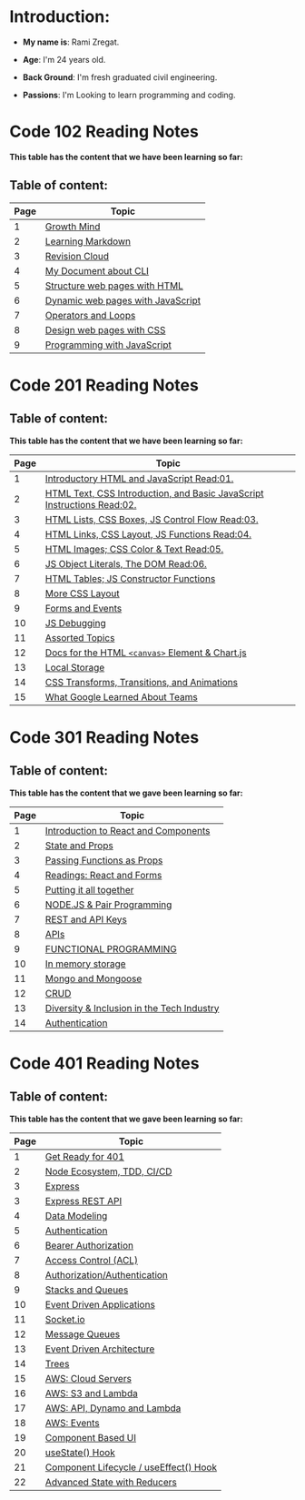 
# Introduction:

- **My name is**: Rami Zregat.

- **Age**: I'm 24 years old.

- **Back Ground**: I'm fresh graduated civil engineering.

- **Passions**: I'm Looking to learn programming and coding.

# Code 102 Reading Notes

 **This table has the content that we have been learning so far:**

## Table of content:

Page|Topic
----|-----
1|[Growth Mind](https://ramizregat.github.io/reading-notes/growthmind)
2|[Learning Markdown](https://ramizregat.github.io/reading-notes/Learning%20Markdown)
3|[Revision Cloud](https://ramizregat.github.io/reading-notes/Revision%20Cloud)
4|[My Document about CLI](https://ramizregat.github.io/reading-notes/DocumentYourReadings)
5|[Structure web pages with HTML](https://ramizregat.github.io/reading-notes/Structure-web-pages-with-HTML)
6|[Dynamic web pages with JavaScript](https://ramizregat.github.io/reading-notes/Dynamic%20web%20pages%20with%20JavaScript)
7|[Operators and Loops](https://ramizregat.github.io/reading-notes/Operators%20and%20Loops)
8|[Design web pages with CSS](https://ramizregat.github.io/reading-notes/Design%20web%20pages%20with%20CSS)
9| [Programming with JavaScript](https://ramizregat.github.io/reading-notes/Programming%20with%20JavaScript)


# Code 201 Reading Notes

## Table of content:

**This table has the content that we have been learning so far:**

Page|Topic
----|-----
1| [Introductory HTML and JavaScript Read:01.](https://ramizregat.github.io/reading-notes/class-01)
2|[HTML Text, CSS Introduction, and Basic JavaScript Instructions Read:02.](https://ramizregat.github.io/reading-notes/class-02)
3|[HTML Lists, CSS Boxes, JS Control Flow Read:03.](https://ramizregat.github.io/reading-notes/class-03)
4|[HTML Links, CSS Layout, JS Functions Read:04.](https://ramizregat.github.io/reading-notes/class-04)
5|[HTML Images; CSS Color & Text Read:05.](https://ramizregat.github.io/reading-notes/class-05)
6|[JS Object Literals, The DOM Read:06.](https://ramizregat.github.io/reading-notes/class-06)
7| [HTML Tables; JS Constructor Functions](https://ramizregat.github.io/reading-notes/class-07)
8|[More CSS Layout](https://ramizregat.github.io/reading-notes/class-08)
9|[Forms and Events](https://ramizregat.github.io/reading-notes/class-09)
10|[JS Debugging](https://ramizregat.github.io/reading-notes/class-10)
11|[Assorted Topics](https://ramizregat.github.io/reading-notes/class-11)
12|[Docs for the HTML `<canvas>` Element & Chart\.js](https://ramizregat.github.io/reading-notes/class-12)
13|[Local Storage](https://ramizregat.github.io/reading-notes/class-13)
14|[CSS Transforms, Transitions, and Animations](https://ramizregat.github.io/reading-notes/class-14a)
15|[What Google Learned About Teams](https://ramizregat.github.io/reading-notes/class-14b)


# Code 301 Reading Notes

## Table of content:

**This table has the content that we gave been learning so far:**

Page|Topic
----|----
1|[Introduction to React and Components](https://ramizregat.github.io/reading-notes/Reading-Class-01)
2|[State and Props](https://ramizregat.github.io/reading-notes/Reading-Class-02)
3|[Passing Functions as Props](https://ramizregat.github.io/reading-notes/Reading-Class-03)
4|[Readings: React and Forms](https://ramizregat.github.io/reading-notes/Reading-Class-04)
5|[Putting it all together](https://ramizregat.github.io/reading-notes/Reading-Class-05)
6|[NODE.JS & Pair Programming](https://ramizregat.github.io/reading-notes/Reading-Class-06)
7|[REST and API Keys](https://ramizregat.github.io/reading-notes/Reading-Class-07)
8|[APIs](https://ramizregat.github.io/reading-notes/Reading-Class-08)
9|[FUNCTIONAL PROGRAMMING](https://ramizregat.github.io/reading-notes/Reading-Class-09)
10|[In memory storage](https://ramizregat.github.io/reading-notes/Reading-Class-10)
11|[Mongo and Mongoose](https://ramizregat.github.io/reading-notes/Reading-Class-11)
12|[CRUD](https://ramizregat.github.io/reading-notes/Reading-Class-12)
13|[Diversity & Inclusion in the Tech Industry](https://ramizregat.github.io/reading-notes/Reading-Class-13)
14|[Authentication](https://ramizregat.github.io/reading-notes/Reading-Class-14)


# Code 401 Reading Notes

## Table of content:

**This table has the content that we gave been learning so far:**

Page|Topic
---|---
1|[Get Ready for 401](https://ramizregat.github.io/reading-notes/401-Reading-Class-00)
2|[Node Ecosystem, TDD, CI/CD](https://ramizregat.github.io/reading-notes/401-Reading-Class-01)
3|[Express](https://ramizregat.github.io/reading-notes/401-Reading-Class-02)
3|[Express REST API](https://ramizregat.github.io/reading-notes/401-Reading-Class-03)
4|[Data Modeling](https://ramizregat.github.io/reading-notes/401-Reading-Class-04)
5|[Authentication](https://ramizregat.github.io/reading-notes/401-Reading-Class-06)
6|[Bearer Authorization](https://ramizregat.github.io/reading-notes/401-Reading-Class-07)
7|[Access Control (ACL)](https://ramizregat.github.io/reading-notes/401-Reading-Class-08)
8|[Authorization/Authentication](https://ramizregat.github.io/reading-notes/401-Reading-Class-09)
9|[Stacks and Queues](https://ramizregat.github.io/reading-notes/401-Reading-Class-10)
10|[Event Driven Applications](https://ramizregat.github.io/reading-notes/401-Reading-Class-11)
11|[Socket.io](https://ramizregat.github.io/reading-notes/401-Reading-Class-12)
12|[Message Queues](https://ramizregat.github.io/reading-notes/401-Reading-Class-13)
13|[Event Driven Architecture](https://ramizregat.github.io/reading-notes/401-Reading-Class-14)
14|[Trees](https://ramizregat.github.io/reading-notes/401-Reading-Class-15)
15|[AWS: Cloud Servers](https://ramizregat.github.io/reading-notes/401-Reading-Class-16)
16|[AWS: S3 and Lambda](https://ramizregat.github.io/reading-notes/401-Reading-Class-17)
17|[AWS: API, Dynamo and Lambda](https://ramizregat.github.io/reading-notes/401-Reading-Class-18)
18|[AWS: Events](https://ramizregat.github.io/reading-notes/401-Reading-Class-19)
19|[Component Based UI](https://ramizregat.github.io/401-reading-notes/401-Reading-Class-26)
20|[useState() Hook](https://ramizregat.github.io/401-reading-notes/401-Reading-Class-27)
21|[Component Lifecycle / useEffect() Hook](https://ramizregat.github.io/401-reading-notes/401-Reading-Class-28)
22|[Advanced State with Reducers](https://ramizregat.github.io/401-reading-notes/401-Reading-Class-29)